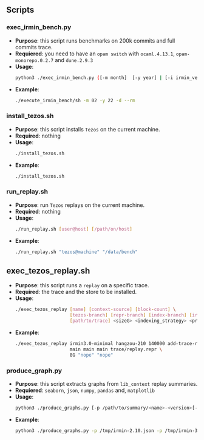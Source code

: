 ## Scripts


### exec_irmin_bench.py

* __Purpose__: this script runs benchmarks on 200k commits and full commits trace.
* __Requiered__: you need to have an `opam switch` with `ocaml.4.13.1`, `opam-monorepo.0.2.7` and `dune.2.9.3`
* __Usage__:
  ```sh
  python3 ./exec_irmin_bench.py ([-m month]  [-y year] | [-i irmin_version]) [--rm] [-d]
  ```
* __Example__:
   ```sh
   ./execute_irmin_bench/sh -m 02 -y 22 -d --rm
   ```

### install_tezos.sh

* __Purpose__: this script installs `Tezos` on the current machine.
* __Required__: nothing
* __Usage__:
  ```sh
  ./install_tezos.sh
  ```
* __Example__:
  ```sh
  ./install_tezos.sh
  ```

### run_replay.sh

* __Purpose__: run `Tezos` replays on the current machine.
* __Required__: nothing
* __Usage__:
  ```sh
  ./run_replay.sh [user@host] [/path/on/host]
  ```
* __Example__:
  ```sh
  ./run_replay.sh "tezos@machine" "/data/bench"
  ```

## exec_tezos_replay.sh

* __Purpose__: this script runs a `replay` on a specific trace.
* __Required__: the trace and the store to be installed.
* __Usage__:
  ```sh
  ./exec_tezos_replay [name] [context-source] [block-count] \
                      [tezos-branch] [repr-branch] [index-branch] [irmin-branch] \
                      [path/to/trace] <sizeG> <indexing_strategy> <progress_version>
  ```
* __Example__:
  ```sh
  ./exec_tezos_replay irmin3.0-minimal hangzou-210 140000 add-trace-replay \
                      main main main trace/replay.repr \
                      8G "nope" "nope"
  ```

### produce_graph.py

* __Purpose__: this script extracts graphs from `lib_context` replay summaries.
* __Requiered__: `seaborn`, `json`, `numpy`, `pandas` and, `matplotlib`
* __Usage__:
  ```sh
  python3 ./produce_graphs.py [-p /path/to/summary/<name>-<version>[-<indexing_strategy>].json]
  ```
* __Example__:
   ```sh
   python3 ./produce_graphs.py -p /tmp/irmin-2.10.json -p /tmp/irmin-3.0-minmal.json
   ```
